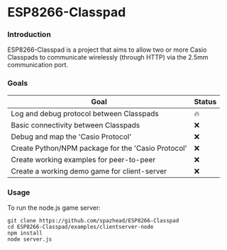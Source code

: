 # ESP8266-Classpad

### Introduction

ESP8266-Classpad is a project that aims to allow two or more Casio Classpads to communicate wirelessly (through HTTP) via the 2.5mm communication port.

### Goals
| Goal | Status |
| ------ | ------ |
|Log and debug protocol between Classpads|🔥|
|Basic connectivity between Classpads|❌|
|Debug and map the 'Casio Protocol'|❌|
|Create Python/NPM package for the 'Casio Protocol'|❌|
|Create working examples for peer-to-peer|❌|
|Create a working demo game for client-server|❌|

### Usage

To run the node.js game server:
```
git clone https://github.com/spazhead/ESP8266-Classpad
cd ESP8266-Classpad/examples/clientserver-node
npm install
node server.js
```
